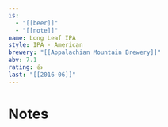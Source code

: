 ```yaml
---
is:
  - "[[beer]]"
  - "[[note]]"
name: Long Leaf IPA
style: IPA - American
brewery: "[[Appalachian Mountain Brewery]]"
abv: 7.1
rating: 👍
last: "[[2016-06]]"
---
```

# Notes
